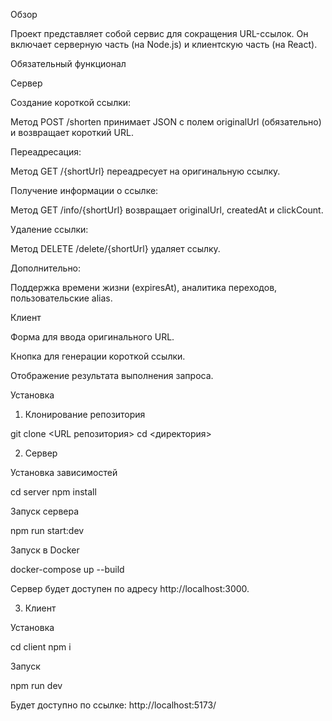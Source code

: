 Обзор

Проект представляет собой сервис для сокращения URL-ссылок. Он включает серверную часть (на Node.js) и клиентскую часть (на React).

Обязательный функционал

Сервер

Создание короткой ссылки:

Метод POST /shorten принимает JSON с полем originalUrl (обязательно) и возвращает короткий URL.

Переадресация:

Метод GET /{shortUrl} переадресует на оригинальную ссылку.

Получение информации о ссылке:

Метод GET /info/{shortUrl} возвращает originalUrl, createdAt и clickCount.

Удаление ссылки:

Метод DELETE /delete/{shortUrl} удаляет ссылку.

Дополнительно:

Поддержка времени жизни (expiresAt), аналитика переходов, пользовательские alias.

Клиент

Форма для ввода оригинального URL.

Кнопка для генерации короткой ссылки.

Отображение результата выполнения запроса.

Установка

1. Клонирование репозитория

git clone <URL репозитория>
cd <директория>

2. Сервер

Установка зависимостей

cd server
npm install

Запуск сервера

npm run start:dev

Запуск в Docker

docker-compose up --build

Сервер будет доступен по адресу http://localhost:3000.

3. Клиент

Установка

cd client
npm i

Запуск

npm run dev

Будет доступно по ссылке: http://localhost:5173/
